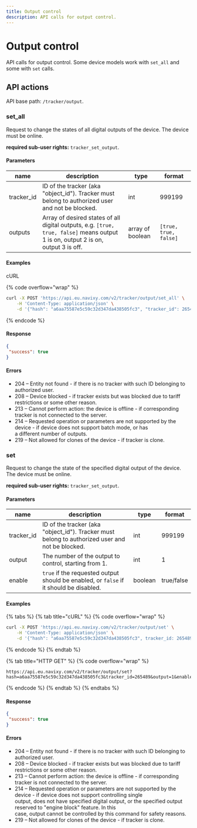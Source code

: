 ```yaml
---
title: Output control
description: API calls for output control.
---
```


# Output control

API calls for output control. Some device models work with `set_all` and some with `set` calls.

## API actions

API base path: `/tracker/output`.

### set\_all

Request to change the states of all digital outputs of the device. The device must be online.

**required sub-user rights:** `tracker_set_output`.

#### Parameters

| name        | description                                                                                                                       | type             | format                |
| ----------- | --------------------------------------------------------------------------------------------------------------------------------- | ---------------- | --------------------- |
| tracker\_id | ID of the tracker (aka "object\_id"). Tracker must belong to authorized user and not be blocked.                                  | int              | 999199                |
| outputs     | Array of desired states of all digital outputs, e.g. `[true, true, false]` means output 1 is on, output 2 is on, output 3 is off. | array of boolean | `[true, true, false]` |

#### Examples

cURL

{% code overflow="wrap" %}
```sh
curl -X POST 'https://api.eu.navixy.com/v2/tracker/output/set_all' \
    -H 'Content-Type: application/json' \
    -d '{"hash": "a6aa75587e5c59c32d347da438505fc3", "tracker_id": 265489, "outputs": [true, true, false]}'
```
{% endcode %}

#### Response

```json
{
 "success": true
}
```

#### Errors

* 204 – Entity not found - if there is no tracker with such ID belonging to authorized user.
* 208 – Device blocked - if tracker exists but was blocked due to tariff restrictions or some other reason.
* 213 – Cannot perform action: the device is offline - if corresponding tracker is not connected to the server.
* 214 – Requested operation or parameters are not supported by the device - if device does not support batch mode, or has\
  a different number of outputs.
* 219 – Not allowed for clones of the device - if tracker is clone.

### set

Request to change the state of the specified digital output of the device. The device must be online.

**required sub-user rights:** `tracker_set_output`.

#### Parameters

| name        | description                                                                                      | type    | format     |
| ----------- | ------------------------------------------------------------------------------------------------ | ------- | ---------- |
| tracker\_id | ID of the tracker (aka "object\_id"). Tracker must belong to authorized user and not be blocked. | int     | 999199     |
| output      | The number of the output to control, starting from 1.                                            | int     | 1          |
| enable      | `true` if the requested output should be enabled, or `false` if it should be disabled.           | boolean | true/false |

#### Examples

{% tabs %}
{% tab title="cURL" %}
{% code overflow="wrap" %}
```sh
curl -X POST 'https://api.eu.navixy.com/v2/tracker/output/set' \
    -H 'Content-Type: application/json' \
    -d '{"hash": "a6aa75587e5c59c32d347da438505fc3", tracker_id: 265489, "output": 1, "enable": true}'
```
{% endcode %}
{% endtab %}

{% tab title="HTTP GET" %}
{% code overflow="wrap" %}
```http
https://api.eu.navixy.com/v2/tracker/output/set?hash=a6aa75587e5c59c32d347da438505fc3&tracker_id=265489&output=1&enable=true
```
{% endcode %}
{% endtab %}
{% endtabs %}

#### Response

```json
{
 "success": true
}
```

#### Errors

* 204 – Entity not found - if there is no tracker with such ID belonging to authorized user.
* 208 – Device blocked - if tracker exists but was blocked due to tariff restrictions or some other reason.
* 213 – Cannot perform action: the device is offline - if corresponding tracker is not connected to the server.
* 214 – Requested operation or parameters are not supported by the device - if device does not support controlling single\
  output, does not have specified digital output, or the specified output reserved to "engine block" feature. In this\
  case, output cannot be controlled by this command for safety reasons.
* 219 – Not allowed for clones of the device - if tracker is clone.
